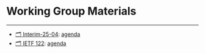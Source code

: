 # Working Group Materials


---

- [🗂️ Interim-25-04](interim-25-04/): [agenda](interim-25-04/agenda.md)
- [🗂️ IETF 122](ietf122/): [agenda](ietf122/agenda.md)